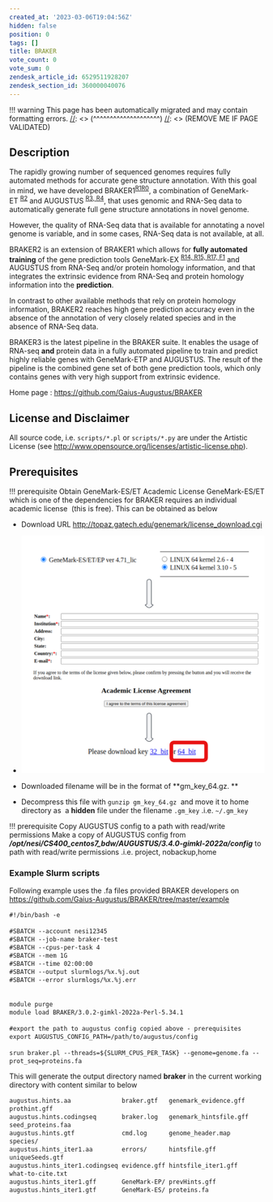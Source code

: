 ```yaml
---
created_at: '2023-03-06T19:04:56Z'
hidden: false
position: 0
tags: []
title: BRAKER
vote_count: 0
vote_sum: 0
zendesk_article_id: 6529511928207
zendesk_section_id: 360000040076
---
```




[//]: <> (REMOVE ME IF PAGE VALIDATED)
[//]: <> (vvvvvvvvvvvvvvvvvvvv)
!!! warning
    This page has been automatically migrated and may contain formatting errors.
[//]: <> (^^^^^^^^^^^^^^^^^^^^)
[//]: <> (REMOVE ME IF PAGE VALIDATED)

## Description

The rapidly growing number of sequenced genomes requires fully automated
methods for accurate gene structure annotation. With this goal in mind,
we have developed
BRAKER1<sup>[R1](https://github.com/Gaius-Augustus/BRAKER#f1)[R0](https://github.com/Gaius-Augustus/BRAKER#f0)</sup>,
a combination of
GeneMark-ET <sup>[R2](https://github.com/Gaius-Augustus/BRAKER#f2)</sup> and
AUGUSTUS <sup>[R3, ](https://github.com/Gaius-Augustus/BRAKER#f3)[R4](https://github.com/Gaius-Augustus/BRAKER#f4)</sup>,
that uses genomic and RNA-Seq data to automatically generate full gene
structure annotations in novel genome.

However, the quality of RNA-Seq data that is available for annotating a
novel genome is variable, and in some cases, RNA-Seq data is not
available, at all.

BRAKER2 is an extension of BRAKER1 which allows for **fully automated
training** of the gene prediction tools
GeneMark-EX <sup>[R14, ](https://github.com/Gaius-Augustus/BRAKER#f14)[R15, ](https://github.com/Gaius-Augustus/BRAKER#f15)[R17, ](https://github.com/Gaius-Augustus/BRAKER#f17)[F1](https://github.com/Gaius-Augustus/BRAKER#g1)</sup> and
AUGUSTUS from RNA-Seq and/or protein homology information, and that
integrates the extrinsic evidence from RNA-Seq and protein homology
information into the **prediction**.

In contrast to other available methods that rely on protein homology
information, BRAKER2 reaches high gene prediction accuracy even in the
absence of the annotation of very closely related species and in the
absence of RNA-Seq data.

BRAKER3 is the latest pipeline in the BRAKER suite. It enables the usage
of RNA-seq **and** protein data in a fully automated pipeline to train
and predict highly reliable genes with GeneMark-ETP and AUGUSTUS. The
result of the pipeline is the combined gene set of both gene prediction
tools, which only contains genes with very high support from extrinsic
evidence.



Home page : <https://github.com/Gaius-Augustus/BRAKER>

## License and Disclaimer

All source code, i.e. `scripts/*.pl` or `scripts/*.py` are under the
Artistic License
(see <http://www.opensource.org/licenses/artistic-license.php>).

## Prerequisites


!!! prerequisite Obtain GeneMark-ES/ET Academic License
GeneMark-ES/ET which is one of the dependencies for BRAKER requires an
individual academic license  (this is free). This can be obtained as
below
-   Download URL
<http://topaz.gatech.edu/genemark/license_download.cgi>


-   ![genemark\_es\_license.png](../../assets/images/BRAKER.png)
-   Downloaded filename will be in the format of **gm\_key\_64.gz. **
-   Decompress this file with `gunzip gm_key_64.gz`  and move it to
home directory as  a **hidden** file under the filename `.gm_key`
.i.e. `~/.gm_key`

!!! prerequisite Copy AUGUSTUS config to a path with read/write permissions
Make a copy of AUGUSTUS config from
***/opt/nesi/CS400\_centos7\_bdw/AUGUSTUS/3.4.0-gimkl-2022a/config***
to path with read/write permissions .i.e. project, nobackup,home

### Example Slurm scripts

Following example uses the .fa files provided BRAKER developers on
<https://github.com/Gaius-Augustus/BRAKER/tree/master/example>

``` sl
#!/bin/bash -e

#SBATCH --account nesi12345
#SBATCH --job-name braker-test
#SBATCH --cpus-per-task 4
#SBATCH --mem 1G
#SBATCH --time 02:00:00
#SBATCH --output slurmlogs/%x.%j.out
#SBATCH --error slurmlogs/%x.%j.err


module purge
module load BRAKER/3.0.2-gimkl-2022a-Perl-5.34.1

#export the path to augustus config copied above - prerequisites
export AUGUSTUS_CONFIG_PATH=/path/to/augustus/config

srun braker.pl --threads=${SLURM_CPUS_PER_TASK} --genome=genome.fa --prot_seq=proteins.fa
```

This will generate the output directory named **braker** in the current
working directory with content similar to below

``` sl
augustus.hints.aa              braker.gtf   genemark_evidence.gff  prothint.gff
augustus.hints.codingseq       braker.log   genemark_hintsfile.gff seed_proteins.faa
augustus.hints.gtf             cmd.log      genome_header.map      species/
augustus.hints_iter1.aa        errors/      hintsfile.gff          uniqueSeeds.gtf
augustus.hints_iter1.codingseq evidence.gff hintsfile_iter1.gff    what-to-cite.txt
augustus.hints_iter1.gff       GeneMark-EP/ prevHints.gff
augustus.hints_iter1.gtf       GeneMark-ES/ proteins.fa
```